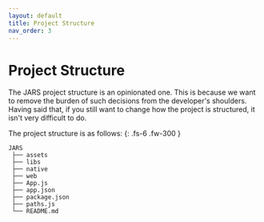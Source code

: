 ```yaml
---
layout: default
title: Project Structure
nav_order: 3
---
```


# Project Structure

The JARS project structure is an opinionated one. This is because we want to remove the burden of such decisions from the developer's shoulders. Having said that, if you still want to change how the project is structured, it isn't very difficult to do.

The project structure is as follows:
{: .fs-6 .fw-300 }

```
JARS
 ├── assets
 ├── libs
 ├── native
 ├── web
 ├── App.js
 ├── app.json
 ├── package.json
 ├── paths.js
 └── README.md
 
```